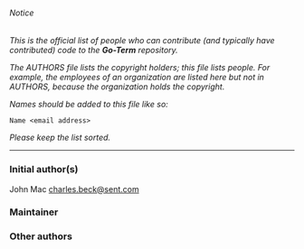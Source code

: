 ###### Notice

*This is the official list of people who can contribute (and typically have
contributed) code to the **Go-Term** repository.*

*The AUTHORS file lists the copyright holders; this file lists people. For
example, the employees of an organization are listed here but not in AUTHORS,
because the organization holds the copyright.*

*Names should be added to this file like so:*

	Name <email address>

*Please keep the list sorted.*

* * *

### Initial author(s)

John Mac <charles.beck@sent.com>

### Maintainer



### Other authors


